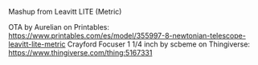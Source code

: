 Mashup from Leavitt LITE (Metric)

OTA by Aurelian on Printables: https://www.printables.com/es/model/355997-8-newtonian-telescope-leavitt-lite-metric
Crayford Focuser 1 1/4 inch by scbeme on Thingiverse: https://www.thingiverse.com/thing:5167331